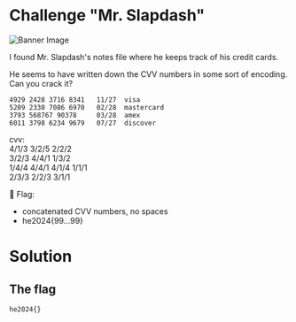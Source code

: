 # Challenge "Mr. Slapdash"
![Banner Image](banner.jpg)

I found Mr. Slapdash's notes file where he keeps track of his credit cards.

He seems to have written down the CVV numbers in some sort of encoding. Can you crack it?

    4929 2428 3716 8341   11/27  visa  
    5209 2330 7086 6970   02/28  mastercard  
    3793 568767 90378     03/28  amex  
    6011 3798 6234 9679   07/27  discover  
  
cvv:  
    4/1/3 3/2/5 2/2/2  
    3/2/3 4/4/1 1/3/2   
    1/4/4 4/4/1 4/1/4 1/1/1  
    2/3/3 2/2/3 3/1/1  


🚩 Flag:
- concatenated CVV numbers, no spaces
- he2024{99...99}


# Solution



## The flag
    he2024{}
